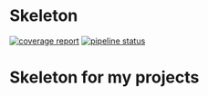 Skeleton
=============================================
[![coverage report](https://gitlab.com/fldar/skeleton/badges/skeleton/coverage.svg)](https://gitlab.com/fldar/skeleton/-/commits/skeleton)
[![pipeline status](https://gitlab.com/fldar/skeleton/badges/skeleton/pipeline.svg)](https://gitlab.com/fldar/skeleton/-/commits/skeleton)

# Skeleton for my projects
